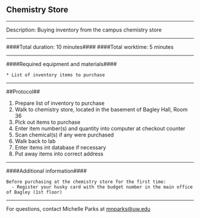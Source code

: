 Chemistry Store
--------------- 
- - - - - - - - - - - - - - - - - - - - - - - - - - - - - - - - - - - - - - - - - - - - - - - - - -

Description: Buying inventory from the campus chemistry store

- - - - - - - - - - - - - - - - - - - - - - - - - - - - - - - - - - - - - - - - - - - - - - - - - -
####Total duration: 10 minutes####
####Total worktime: 5 minutes

- - - - - - - - - - - - - - - - - - - - - - - - - - - - - - - - - - - - - - - - - - - - - - - - - - 

####Required equipment and materials####  

    * List of inventory items to purchase
- - - - - - - - - - - - - - - - - - - - - - - - - - - - - - - - - - - - - - - - - - - - - - - - - - 

##Protocol##

1. Prepare list of inventory to purchase
2. Walk to chemistry store, located in the basement of Bagley Hall, Room 36
3. Pick out items to purchase
4. Enter item number(s) and quantity into computer at checkout counter
5. Scan chemical(s) if any were purchased
6. Walk back to lab
7. Enter items int database if necessary
8. Put away items into correct address

- - - - - - - - - - - - - - - - - - - - - - - - - - - - - - - - - - - - - - - - - - - - - - - - - -

####Additional information####

    Before purchasing at the chemistry store for the first time:
      - Register your husky card with the budget number in the main office of Bagley (1st floor)
- - - - - - - - - - - - - - - - - - - - - - - - - - - - - - - - - - - - - - - - - - - - - - - - - -

For questions, contact Michelle Parks at mnparks@uw.edu


